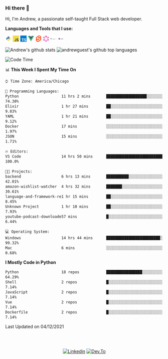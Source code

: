 ### Hi there 👋

Hi, I'm Andrew, a passionate self-taught Full Stack web developer.

**Languages and Tools that I use:**  

<code><img height="20" src="https://raw.githubusercontent.com/github/explore/80688e429a7d4ef2fca1e82350fe8e3517d3494d/topics/python/python.png"></code>
<code><img height="20" src="https://raw.githubusercontent.com/github/explore/80688e429a7d4ef2fca1e82350fe8e3517d3494d/topics/javascript/javascript.png"></code>
<code><img height="20" src="https://raw.githubusercontent.com/github/explore/80688e429a7d4ef2fca1e82350fe8e3517d3494d/topics/typescript/typescript.png"></code>
<code><img height="20" src="https://raw.githubusercontent.com/github/explore/80688e429a7d4ef2fca1e82350fe8e3517d3494d/topics/vue/vue.png"></code>
<code><img height="20" src="https://raw.githubusercontent.com/github/explore/42198dc9113595ddd22cc12771bb719c8cf08b67/topics/svelte/svelte.png"></code>
<code><img height="20" src="https://raw.githubusercontent.com/github/explore/5c058a388828bb5fde0bcafd4bc867b5bb3f26f3/topics/graphql/graphql.png"></code>
<code><img height="20" src="https://raw.githubusercontent.com/github/explore/80688e429a7d4ef2fca1e82350fe8e3517d3494d/topics/mongodb/mongodb.png"></code>
<code><img height="20" src="https://raw.githubusercontent.com/github/explore/d106aa3f6fa091ab80ab5c8cf0d931baff3caaea/topics/elixir/elixir.png"></code>

![Andrew's github stats](https://github-readme-stats.vercel.app/api?username=andrewguest&show_icons=true&theme=vue-dark&count_private=true)
<img height="180em" src="https://github-readme-stats.vercel.app/api/top-langs/?username=andrewguest&theme=vue-dark&layout=compact" alt="andrewguest's github top languages" />

<!--START_SECTION:waka-->
![Code Time](http://img.shields.io/badge/Code%20Time-884%20hrs%2032%20mins-blue)

📊 **This Week I Spent My Time On** 

```text
⌚︎ Time Zone: America/Chicago

💬 Programming Languages: 
Python                   11 hrs 2 mins       ██████████████████░░░░░░░   74.38% 
Elixir                   1 hr 27 mins        ██░░░░░░░░░░░░░░░░░░░░░░░   9.83% 
YAML                     1 hr 21 mins        ██░░░░░░░░░░░░░░░░░░░░░░░   9.12% 
Docker                   17 mins             ░░░░░░░░░░░░░░░░░░░░░░░░░   1.97% 
JSON                     15 mins             ░░░░░░░░░░░░░░░░░░░░░░░░░   1.71%

🔥 Editors: 
VS Code                  14 hrs 50 mins      █████████████████████████   100.0%

🐱‍💻 Projects: 
backend                  6 hrs 13 mins       ██████████░░░░░░░░░░░░░░░   42.01% 
amazon-wishlist-watcher  4 hrs 32 mins       ███████░░░░░░░░░░░░░░░░░░   30.61% 
language-and-framework-re1 hr 15 mins        ██░░░░░░░░░░░░░░░░░░░░░░░   8.45% 
Unknown Project          1 hr 10 mins        ██░░░░░░░░░░░░░░░░░░░░░░░   7.93% 
youtube-podcast-downloade57 mins             █░░░░░░░░░░░░░░░░░░░░░░░░   6.44%

💻 Operating System: 
Windows                  14 hrs 44 mins      ████████████████████████░   99.32% 
Mac                      6 mins              ░░░░░░░░░░░░░░░░░░░░░░░░░   0.68%

```

**I Mostly Code in Python** 

```text
Python                   18 repos            ████████████████░░░░░░░░░   64.29% 
Shell                    2 repos             █░░░░░░░░░░░░░░░░░░░░░░░░   7.14% 
JavaScript               2 repos             █░░░░░░░░░░░░░░░░░░░░░░░░   7.14% 
Vue                      2 repos             █░░░░░░░░░░░░░░░░░░░░░░░░   7.14% 
Dockerfile               2 repos             █░░░░░░░░░░░░░░░░░░░░░░░░   7.14%

```



 Last Updated on 04/12/2021
<!--END_SECTION:waka-->

<br><br>
<p align="center">
   <a href="https://www.linkedin.com/in/andrew-guest-a891759a" target="_blank"><img src="https://img.shields.io/badge/LinkedIn-0077B5?style=for-the-badge&logo=linkedin&logoColor=white" alt="Linkedin"></a>
  <a href="https://dev.to/aguest" target="_blank"><img src="https://img.shields.io/badge/Dev.to-0A0A0A?style=for-the-badge&logo=dev%2Eto&logoColor=white" alt="Dev.To"></a>
</p>
